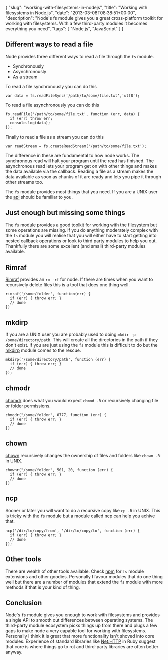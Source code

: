 {
  "slug": "working-with-filesystems-in-nodejs",
  "title": "Working with filesystems in Node.js",
  "date": "2013-03-08T08:38:51+00:00",
  "description": "Node's fs module gives you a great cross-platform toolkit for working with filesystems. With a few third-party modules it becomes everything you need",
  "tags": [
    "Node.js",
    "JavaScript"
  ]
}

## Different ways to read a file

Node provides three different ways to read a file through the `fs` module.

* Synchronously
* Asynchronously
* As a stream

To read a file synchronously you can do this

    var data = fs.readFileSync('/path/to/some/file.txt','utf8');

To read a file asynchronously you can do this

    fs.readFile('/path/to/some/file.txt', function (err, data) {
      if (err) throw err;
      console.log(data);
    });

Finally to read a file as a stream you can do this

    var readStream = fs.createReadStream('/path/to/some/file.txt');

The difference in these are fundamental to how node works. The synchronous read will halt your program until the read has finished. The asynchronous read lets your program get on with other things and makes the data available via the callback. Reading a file as a stream makes the data available as soon as chunks of it are ready and lets you pipe it through other streams too. 

The `fs` module provides most things that you need. If you are a UNIX user the [api][8] should be familiar to you.

## Just enough but missing some things

The `fs` module provides a good toolkit for working with the filesystem but some operations are missing. If you do anything moderately complex with the `fs` module you will realise that you will either have to start getting into nested callback operations or look to third party modules to help you out. Thankfully there are some excellent (and small) third-party modules available.

## Rimraf 

[Rimraf][1] provides an `rm -rf` for node. If there are times when you want to recursively delete files this is a tool that does one thing well. 

    rimraf('/some/folder', function(err) {
      if (err) { throw err; }
      // done
    })

## mkdirp

If you are a UNIX user you are probably used to doing `mkdir -p /some/directory/path`. This will create all the directories in the path if they don't exist. If you are just using the `fs` module this is difficult to do but the [mkdirp][2] module comes to the rescue.

    mkdirp('/some/directory/path', function (err) {
      if (err) { throw err; }
      // done
    });

## chmodr

[chomdr][3] does what you would expect `chmod -R` or recursively changing file or folder permissions. 

    chmodr("/some/folder", 0777, function (err) {
      if (err) { throw err; }
      // done
    })

## chown

[chown][3] recursively changes the ownership of files and folders like `chown -R` in UNIX. 

    chownr("/some/folder", 501, 20, function (err) {
      if (err) { throw err; }
      // done
    })

## ncp

Sooner or later you will want to do a recursive copy like `cp -R` in UNIX. This is tricky with the `fs` module but a module called [ncp][5] can help you achive that.

    ncp('/dir/to/copy/from', '/dir/to/copy/to', function (err) {
      if (err) { throw err; }
      // done
    });

## Other tools

There are wealth of other tools available. Check [npm][6] for `fs` module extensions and other goodies. Personally I favour modules that do one thing well but there are a number of modules that extend the `fs` module with more methods if that is your kind of thing.

## Conclusion

Node's `fs` module gives you enough to work with filesystems and provides a single API to smooth out differences between operating systems. The third-party module ecosystem picks things up from there and plugs a few gaps to make node a very capable tool for working with filesystems. Personally I think it is great that more functionality isn't shoved into core modules. Experience of standard libraries like [Net:HTTP][7] in Ruby suggest that core is where things go to rot and third-party libraries are often better anyway. 

[1]: https://github.com/isaacs/rimraf
[2]: https://github.com/substack/node-mkdirp
[3]: https://github.com/isaacs/chmodr
[4]: https://github.com/isaacs/chownr
[5]: https://github.com/AvianFlu/ncp
[6]: https://npmjs.org/browse/keyword/filesystem
[7]: http://ruby-doc.org/stdlib-2.0/libdoc/net/http/rdoc/Net/HTTP.html
[8]: http://nodejs.org/api/fs.html

